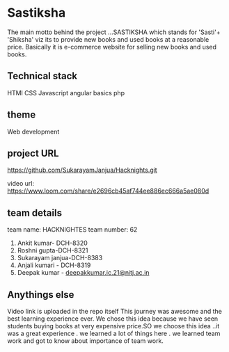 # Sastiksha 

 The main motto behind the project ...SASTIKSHA which stands for 'Sasti'+ 'Shiksha' viz its to provide new books and used books at a reasonable price. Basically it is e-commerce website for selling new books and used books.
 ## Technical stack
  HTMl 
  CSS 
  Javascript
  angular basics
  php

  ## theme 

  Web development 

  ## project URL
 https://github.com/SukarayamJanjua/Hacknights.git   
 
 video url: 
 https://www.loom.com/share/e2696cb45af744ee886ec666a5ae080d
 
  

  ## team details 
  team name: HACKNIGHTES 
  team number: 62
  
  1. Ankit kumar- DCH-8320
  2. Roshni gupta-DCH-8321
  3. Sukarayam janjua-DCH-8383
  4. Anjali kumari - DCH-8319
  5. Deepak kumar - deepakkumar.ic.21@nitj.ac.in

  ## Anythings else 
  Video link is uploaded in the repo itself
  This journey was awesome and the best learning experience ever. We chose this idea because we have seen students buying books at very expensive price.SO we choose this idea ..it was a great experience . we learned a lot of things here . we learned team work and got to know about importance of team work.

